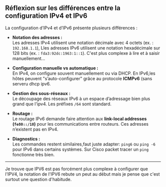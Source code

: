 ## Réflexion sur les différences entre la configuration IPv4 et IPv6

La configuration d’IPv4 et d’IPv6 présente plusieurs différences :

- **Notation des adresses :**  
  Les adresses IPv4 utilisent une notation décimale avec 4 octets (ex. : `192.168.1.1`), Lles adresses IPv6 utilisent une notation hexadécimale sur 128 bits (ex. : `fda3:92dc:1963:1::1`).
  C'est plus complexe à lire et à saisir manuellement...

- **Configuration manuelle vs automatique :**  
  En IPv4, on configure souvent manuellement ou via DHCP.
  En IPv6,les hôtes peuvent "s’auto-configurer" grâce au protocole **ICMPv6** (sans serveru dhcp ipv6.

- **Gestion des sous-réseaux :**  
  Le découpage des réseaux IPv6 à un espace d’adressage bien plus grand que l'ipv4.
  Les préfixes `/64` sont standard.

- **Routage :**  
  Le routage IPv6 demande faire attention aux **link-local addresses (`fe80::/10`)** pour les communications entre routeurs. Ces adresses n’existent pas en IPv4.

- **Diagnostics :**  
  Les commandes restent similaires,faut juste adapter: `ping6` ou `ping -6` pour IPv6 dans certains systèmes. Sur Cisco packet tracer un `ping` fonctionne très bien.

---

Je trouve  que IPV6 est pas forcément plus complexe à configurer que l'IPV4, la notation de l'IPV6 rebute un peut au début mais je pense que c'est surtout une question d'habitude.
